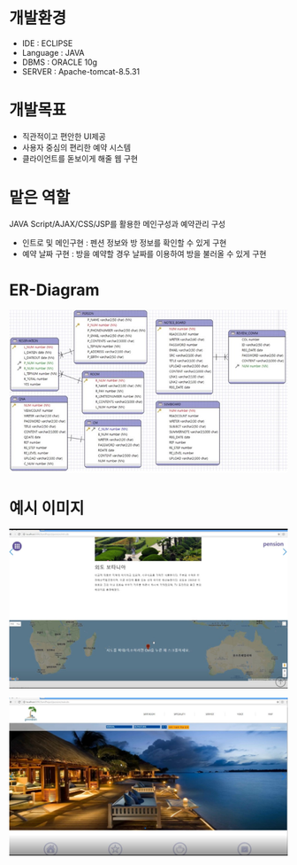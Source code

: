 # 개발환경
* IDE : ECLIPSE
* Language : JAVA
* DBMS : ORACLE 10g
* SERVER : Apache-tomcat-8.5.31

# 개발목표
* 직관적이고 편안한 UI제공
* 사용자 중심의 편리한 예약 시스템
* 클라이언트를 돋보이게 해줄 웹 구현

# 맡은 역할
JAVA Script/AJAX/CSS/JSP를 활용한 메인구성과 예약관리 구성

- 인트로 및 메인구현  :  펜션 정보와 방 정보를 확인할 수 있게 구현
- 예약 날짜 구현 : 방을 예약할 경우 날짜를 이용하여 방을 불러올 수 있게 구현

# ER-Diagram
![er-diagram](./temp_images/erdiagram.jpg)

# 예시 이미지
![intro](./temp_images/intro.jpg)

![main](./temp_images/main.jpg)
